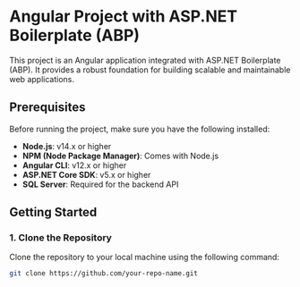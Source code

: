 # Angular Project with ASP.NET Boilerplate (ABP)

This project is an Angular application integrated with ASP.NET Boilerplate (ABP). It provides a robust foundation for building scalable and maintainable web applications.

## Prerequisites

Before running the project, make sure you have the following installed:

- **Node.js**: v14.x or higher
- **NPM (Node Package Manager)**: Comes with Node.js
- **Angular CLI**: v12.x or higher
- **ASP.NET Core SDK**: v5.x or higher
- **SQL Server**: Required for the backend API

## Getting Started

### 1. Clone the Repository

Clone the repository to your local machine using the following command:

```bash
git clone https://github.com/your-repo-name.git
```

